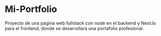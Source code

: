 # Mi-Portfolio
Proyecto de una pagina web fullstack con node en el backend y NextJs para el frontend, donde se desarrollará una portafolio profesional.
